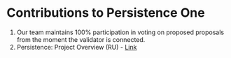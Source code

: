 # Contributions to Persistence One

1. Our team maintains 100% participation in voting on proposed proposals from the moment the validator is connected.  
2. Persistence: Project Overview (RU) - [Link](https://life-and-crypto.gitbook.io/life-and-crypto/vse-o-persistence/persistence-obzor-proekta)
